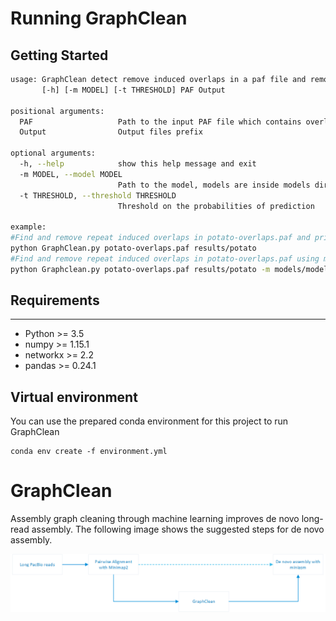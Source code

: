 # Running GraphClean
## Getting Started

```sh
usage: GraphClean detect remove induced overlaps in a paf file and remove them
       [-h] [-m MODEL] [-t THRESHOLD] PAF Output

positional arguments:
  PAF                   Path to the input PAF file which contains overlaps
  Output                Output files prefix

optional arguments:
  -h, --help            show this help message and exit
  -m MODEL, --model MODEL
                        Path to the model, models are inside models directory
  -t THRESHOLD, --threshold THRESHOLD
                        Threshold on the probabilities of prediction

example:
#Find and remove repeat induced overlaps in potato-overlaps.paf and print the normal overlaps to results/potato-newoverlaps.paf
python GraphClean.py potato-overlaps.paf results/potato 
#Find and remove repeat induced overlaps in potato-overlaps.paf using models/model-potato-c0.01 model and 0.1 threshold and print the normal overlaps to results/potato-newoverlaps.paf
python Graphclean.py potato-overlaps.paf results/potato -m models/model-potato-c0.01 -t 0.1
```

## Requirements
------------
* Python >= 3.5
* numpy >= 1.15.1
* networkx >= 2.2
* pandas >= 0.24.1

## Virtual environment
You can use the prepared conda environment for this project to run GraphClean
```
conda env create -f environment.yml
```
# GraphClean
Assembly graph cleaning through machine learning improves de novo long-read assembly. The following image shows the suggested steps for de novo assembly.

![alt text](images/pipeline.png)

